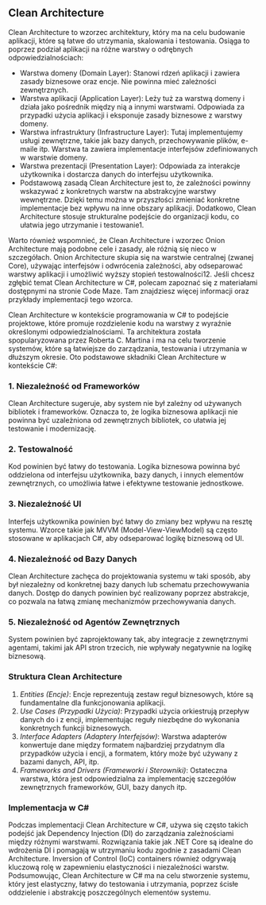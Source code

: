 ## Clean Architecture

Clean Architecture to wzorzec architektury, który ma na celu budowanie aplikacji, które są łatwe do utrzymania, skalowania i testowania. Osiąga to poprzez podział aplikacji na różne warstwy o odrębnych odpowiedzialnościach:

* Warstwa domeny (Domain Layer): Stanowi rdzeń aplikacji i zawiera zasady biznesowe oraz encje. Nie powinna mieć zależności zewnętrznych.
* Warstwa aplikacji (Application Layer): Leży tuż za warstwą domeny i działa jako pośrednik między nią a innymi warstwami. Odpowiada za przypadki użycia aplikacji i eksponuje zasady biznesowe z warstwy domeny.
* Warstwa infrastruktury (Infrastructure Layer): Tutaj implementujemy usługi zewnętrzne, takie jak bazy danych, przechowywanie plików, e-maile itp. Warstwa ta
  zawiera implementacje interfejsów zdefiniowanych w warstwie domeny.
* Warstwa prezentacji (Presentation Layer): Odpowiada za interakcje użytkownika i dostarcza danych do interfejsu użytkownika.
* Podstawową zasadą Clean Architecture jest to, że zależności powinny wskazywać z konkretnych warstw na abstrakcyjne warstwy wewnętrzne. Dzięki temu można w przyszłości
 zmieniać konkretne implementacje bez wpływu na inne obszary aplikacji. Dodatkowo, Clean Architecture stosuje strukturalne podejście do organizacji kodu, co ułatwia jego utrzymanie i testowanie1.

Warto również wspomnieć, że Clean Architecture i wzorzec Onion Architecture mają podobne cele i zasady, ale różnią się nieco w szczegółach. Onion Architecture skupia się na warstwie centralnej (zwanej Core), używając interfejsów i odwrócenia zależności, aby odseparować warstwy aplikacji i umożliwić wyższy stopień testowalności12.
Jeśli chcesz zgłębić temat Clean Architecture w C#, polecam zapoznać się z materiałami dostępnymi na stronie Code Maze. Tam znajdziesz więcej informacji oraz przykłady implementacji tego wzorca.

Clean Architecture w kontekście programowania w C# to podejście projektowe, które promuje rozdzielenie kodu na warstwy z wyraźnie określonymi odpowiedzialnościami. Ta architektura została spopularyzowana przez Roberta C. Martina i ma na celu tworzenie systemów, które są łatwiejsze do zarządzania, testowania i utrzymania w dłuższym okresie. Oto podstawowe składniki Clean Architecture w kontekście C#:

### 1. Niezależność od Frameworków

Clean Architecture sugeruje, aby system nie był zależny od używanych bibliotek i frameworków. Oznacza to, że logika biznesowa aplikacji nie powinna być uzależniona od zewnętrznych bibliotek, co ułatwia jej testowanie i modernizację.

### 2. Testowalność

Kod powinien być łatwy do testowania. Logika biznesowa powinna być oddzielona od interfejsu użytkownika, bazy danych, i innych elementów zewnętrznych, co umożliwia łatwe i efektywne testowanie jednostkowe.

### 3. Niezależność UI

Interfejs użytkownika powinien być łatwy do zmiany bez wpływu na resztę systemu. Wzorce takie jak MVVM (Model-View-ViewModel) są często stosowane w aplikacjach C#, aby odseparować logikę biznesową od UI.

### 4. Niezależność od Bazy Danych

Clean Architecture zachęca do projektowania systemu w taki sposób, aby był niezależny od konkretnej bazy danych lub schematu przechowywania danych. Dostęp do danych powinien być realizowany poprzez abstrakcje, co pozwala na łatwą zmianę mechanizmów przechowywania danych.

### 5. Niezależność od Agentów Zewnętrznych

System powinien być zaprojektowany tak, aby integracje z zewnętrznymi agentami, takimi jak API stron trzecich, nie wpływały negatywnie na logikę biznesową.

### Struktura Clean Architecture
1. *Entities (Encje)*: Encje reprezentują zestaw reguł biznesowych, które są fundamentalne dla funkcjonowania aplikacji.
2. *Use Cases (Przypadki Użycia)*: Przypadki użycia orkiestrują przepływ danych do i z encji, implementując reguły niezbędne do wykonania konkretnych funkcji biznesowych.
3. *Interface Adapters (Adaptery Interfejsów)*: Warstwa adapterów konwertuje dane między formatem najbardziej przydatnym dla przypadków użycia i encji, a formatem, który może być używany z bazami danych, API, itp.
4. *Frameworks and Drivers (Frameworki i Sterowniki)*: Ostateczna warstwa, która jest odpowiedzialna za implementację szczegółów zewnętrznych frameworków, GUI, bazy danych itp.

### Implementacja w C#
Podczas implementacji Clean Architecture w C#, używa się często takich podejść jak Dependency Injection (DI) do zarządzania zależnościami między różnymi warstwami. Rozwiązania takie jak .NET Core są idealne do wdrożenia DI i pomagają w utrzymaniu kodu zgodnie z zasadami Clean Architecture. Inversion of Control (IoC) containers również odgrywają kluczową rolę w zapewnieniu elastyczności i niezależności warstw.
Podsumowując, Clean Architecture w C# ma na celu stworzenie systemu, który jest elastyczny, łatwy do testowania i utrzymania, poprzez ścisłe oddzielenie i abstrakcję poszczególnych elementów systemu.


